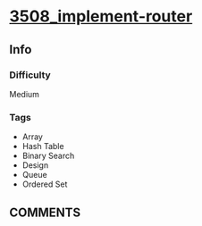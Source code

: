 # [3508_implement-router](https://leetcode.com/problems/implement-router)

## Info

### Difficulty

Medium

### Tags

- Array
- Hash Table
- Binary Search
- Design
- Queue
- Ordered Set

## __COMMENTS__

> 
